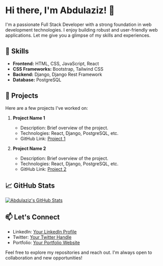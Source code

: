 # Hi there, I'm Abdulaziz! 👋

I'm a passionate Full Stack Developer with a strong foundation in web development technologies. I enjoy building robust and user-friendly web applications. Let me give you a glimpse of my skills and experiences.

## 🔧 Skills

- **Frontend:** HTML, CSS, JavaScript, React
- **CSS Frameworks:** Bootstrap, Tailwind CSS
- **Backend:** Django, Django Rest Framework
- **Database:** PostgreSQL

## 🚀 Projects

Here are a few projects I've worked on:

1. **Project Name 1**
   - Description: Brief overview of the project.
   - Technologies: React, Django, PostgreSQL, etc.
   - GitHub Link: [Project 1](link-to-repository)

2. **Project Name 2**
   - Description: Brief overview of the project.
   - Technologies: React, Django, PostgreSQL, etc.
   - GitHub Link: [Project 2](link-to-repository)

## 📈 GitHub Stats

[![Abdulaziz's GitHub Stats](https://github-readme-stats.vercel.app/api?username=your-username&show_icons=true&count_private=true&hide=contribs,prs&theme=radical)](https://github.com/your-username)

## 📫 Let's Connect

- LinkedIn: [Your LinkedIn Profile](link-to-linkedin)
- Twitter: [Your Twitter Handle](link-to-twitter)
- Portfolio: [Your Portfolio Website](link-to-portfolio)

Feel free to explore my repositories and reach out. I'm always open to collaboration and new opportunities!

